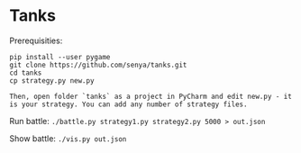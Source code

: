 # Tanks

Prerequisities:
```
pip install --user pygame
git clone https://github.com/senya/tanks.git
cd tanks
cp strategy.py new.py

Then, open folder `tanks` as a project in PyCharm and edit new.py - it is your strategy. You can add any number of strategy files.
```

Run battle: `./battle.py strategy1.py strategy2.py 5000 > out.json`

Show battle: `./vis.py out.json`
